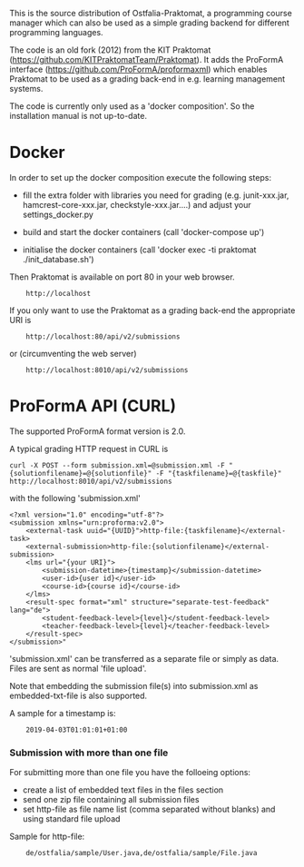 This is the source distribution of Ostfalia-Praktomat, a programming course manager which can also be used as a simple 
grading backend for different programming languages. 

The code is an old fork (2012) from the KIT Praktomat (https://github.com/KITPraktomatTeam/Praktomat).
It adds the ProFormA interface (https://github.com/ProFormA/proformaxml) which enables Praktomat 
to be used as a grading back-end in e.g. learning management systems. 

The code is currently only used as a 'docker composition'. 
So the installation manual is not up-to-date.

Docker 
============

In order to set up the docker composition execute the following steps:

* fill the extra folder with libraries you need for grading 
    (e.g. junit-xxx.jar, hamcrest-core-xxx.jar, checkstyle-xxx.jar....) 
    and adjust your settings_docker.py 

* build and start the docker containers (call 'docker-compose up')

* initialise the docker containers (call 'docker exec -ti praktomat ./init_database.sh')

Then Praktomat is available on port 80 in your web browser.  

        http://localhost

If you only want to use the Praktomat as a grading back-end the appropriate URI is

        http://localhost:80/api/v2/submissions

or (circumventing the web server)

        http://localhost:8010/api/v2/submissions 



ProFormA API (CURL)
============

The supported ProFormA format version is 2.0. 

A typical grading HTTP request in CURL is

    curl -X POST --form submission.xml=@submission.xml -F "{solutionfilename}=@{solutionfile}" -F "{taskfilename}=@{taskfile}" http://localhost:8010/api/v2/submissions

with the following 'submission.xml'

  
    <?xml version="1.0" encoding="utf-8"?>
    <submission xmlns="urn:proforma:v2.0">
        <external-task uuid="{UUID}">http-file:{taskfilename}</external-task>
        <external-submission>http-file:{solutionfilename}</external-submission>
        <lms url="{your URI}">
            <submission-datetime>{timestamp}</submission-datetime>
            <user-id>{user id}</user-id>
            <course-id>{course id}</course-id>
        </lms>
        <result-spec format="xml" structure="separate-test-feedback" lang="de">
            <student-feedback-level>{level}</student-feedback-level>
            <teacher-feedback-level>{level}</teacher-feedback-level>
        </result-spec>
    </submission>"

'submission.xml' can be transferred as a separate file or simply as data. 
Files are sent as normal 'file upload'.
 
Note that embedding the submission file(s) into submission.xml as embedded-txt-file is also supported.

A sample for a timestamp is: 

        2019-04-03T01:01:01+01:00 


### Submission with more than one file

For submitting more than one file you have the folloeing options: 

* create a list of embedded text files in the files section
* send one zip file containing all submission files
* set http-file as file name list (comma separated without blanks) and using standard file upload 

Sample for http-file:

        de/ostfalia/sample/User.java,de/ostfalia/sample/File.java
